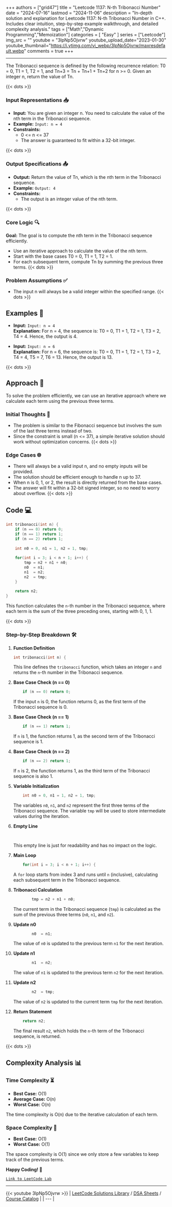 
+++
authors = ["grid47"]
title = "Leetcode 1137: N-th Tribonacci Number"
date = "2024-07-16"
lastmod = "2024-11-06"
description = "In-depth solution and explanation for Leetcode 1137: N-th Tribonacci Number in C++. Includes clear intuition, step-by-step example walkthrough, and detailed complexity analysis."
tags = ["Math","Dynamic Programming","Memoization"]
categories = [
    "Easy"
]
series = ["Leetcode"]
img_src = ""
youtube = "3lpNp5Ojvrw"
youtube_upload_date="2023-01-30"
youtube_thumbnail="https://i.ytimg.com/vi_webp/3lpNp5Ojvrw/maxresdefault.webp"
comments = true
+++



---
The Tribonacci sequence is defined by the following recurrence relation: T0 = 0, T1 = 1, T2 = 1, and Tn+3 = Tn + Tn+1 + Tn+2 for n >= 0. Given an integer n, return the value of Tn.
<!--more-->
{{< dots >}}
### Input Representations 📥
- **Input:** You are given an integer n. You need to calculate the value of the nth term in the Tribonacci sequence.
- **Example:** `Input: n = 4`
- **Constraints:**
	- 0 <= n <= 37
	- The answer is guaranteed to fit within a 32-bit integer.

{{< dots >}}
### Output Specifications 📤
- **Output:** Return the value of Tn, which is the nth term in the Tribonacci sequence.
- **Example:** `Output: 4`
- **Constraints:**
	- The output is an integer value of the nth term.

{{< dots >}}
### Core Logic 🔍
**Goal:** The goal is to compute the nth term in the Tribonacci sequence efficiently.

- Use an iterative approach to calculate the value of the nth term.
- Start with the base cases T0 = 0, T1 = 1, T2 = 1.
- For each subsequent term, compute Tn by summing the previous three terms.
{{< dots >}}
### Problem Assumptions ✅
- The input n will always be a valid integer within the specified range.
{{< dots >}}
## Examples 🧩
- **Input:** `Input: n = 4`  \
  **Explanation:** For n = 4, the sequence is: T0 = 0, T1 = 1, T2 = 1, T3 = 2, T4 = 4. Hence, the output is 4.

- **Input:** `Input: n = 6`  \
  **Explanation:** For n = 6, the sequence is: T0 = 0, T1 = 1, T2 = 1, T3 = 2, T4 = 4, T5 = 7, T6 = 13. Hence, the output is 13.

{{< dots >}}
## Approach 🚀
To solve the problem efficiently, we can use an iterative approach where we calculate each term using the previous three terms.

### Initial Thoughts 💭
- The problem is similar to the Fibonacci sequence but involves the sum of the last three terms instead of two.
- Since the constraint is small (n <= 37), a simple iterative solution should work without optimization concerns.
{{< dots >}}
### Edge Cases 🌐
- There will always be a valid input n, and no empty inputs will be provided.
- The solution should be efficient enough to handle n up to 37.
- When n is 0, 1, or 2, the result is directly returned from the base cases.
- The answer will fit within a 32-bit signed integer, so no need to worry about overflow.
{{< dots >}}
## Code 💻
```cpp
int tribonacci(int n) {
    if (n == 0) return 0;
    if (n == 1) return 1;
    if (n == 2) return 1;
    
    int n0 = 0, n1 = 1, n2 = 1, tmp;
    
    for(int i = 3; i < n + 1; i++) {
        tmp = n2 + n1 + n0;
        n0  = n1;
        n1  = n2;
        n2  = tmp;
    }
    
    return n2;
}
```

This function calculates the `n`-th number in the Tribonacci sequence, where each term is the sum of the three preceding ones, starting with 0, 1, 1.

{{< dots >}}
### Step-by-Step Breakdown 🛠️
1. **Function Definition**
	```cpp
	int tribonacci(int n) {
	```
	This line defines the `tribonacci` function, which takes an integer `n` and returns the `n`-th number in the Tribonacci sequence.

2. **Base Case Check (n == 0)**
	```cpp
	    if (n == 0) return 0;
	```
	If the input `n` is 0, the function returns 0, as the first term of the Tribonacci sequence is 0.

3. **Base Case Check (n == 1)**
	```cpp
	    if (n == 1) return 1;
	```
	If `n` is 1, the function returns 1, as the second term of the Tribonacci sequence is 1.

4. **Base Case Check (n == 2)**
	```cpp
	    if (n == 2) return 1;
	```
	If `n` is 2, the function returns 1, as the third term of the Tribonacci sequence is also 1.

5. **Variable Initialization**
	```cpp
	    int n0 = 0, n1 = 1, n2 = 1, tmp;
	```
	The variables `n0`, `n1`, and `n2` represent the first three terms of the Tribonacci sequence. The variable `tmp` will be used to store intermediate values during the iteration.

6. **Empty Line**
	```cpp
	    
	```
	This empty line is just for readability and has no impact on the logic.

7. **Main Loop**
	```cpp
	    for(int i = 3; i < n + 1; i++) {
	```
	A `for` loop starts from index 3 and runs until `n` (inclusive), calculating each subsequent term in the Tribonacci sequence.

8. **Tribonacci Calculation**
	```cpp
	        tmp = n2 + n1 + n0;
	```
	The current term in the Tribonacci sequence (`tmp`) is calculated as the sum of the previous three terms (`n0`, `n1`, and `n2`).

9. **Update n0**
	```cpp
	        n0  = n1;
	```
	The value of `n0` is updated to the previous term `n1` for the next iteration.

10. **Update n1**
	```cpp
	        n1  = n2;
	```
	The value of `n1` is updated to the previous term `n2` for the next iteration.

11. **Update n2**
	```cpp
	        n2  = tmp;
	```
	The value of `n2` is updated to the current term `tmp` for the next iteration.

12. **Return Statement**
	```cpp
	    return n2;
	```
	The final result `n2`, which holds the `n`-th term of the Tribonacci sequence, is returned.

{{< dots >}}
## Complexity Analysis 📊
### Time Complexity ⏳
- **Best Case:** O(1)
- **Average Case:** O(n)
- **Worst Case:** O(n)

The time complexity is O(n) due to the iterative calculation of each term.

### Space Complexity 💾
- **Best Case:** O(1)
- **Worst Case:** O(1)

The space complexity is O(1) since we only store a few variables to keep track of the previous terms.

**Happy Coding! 🎉**


[`Link to LeetCode Lab`](https://leetcode.com/problems/n-th-tribonacci-number/description/)

---
{{< youtube 3lpNp5Ojvrw >}}
| [LeetCode Solutions Library](https://grid47.xyz/leetcode/) / [DSA Sheets](https://grid47.xyz/sheets/) / [Course Catalog](https://grid47.xyz/courses/) |
| --- |
